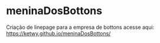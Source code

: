 # meninaDosBottons
Criação de linepage para a empresa de bottons
acesse aqui: https://ketwy.github.io/meninaDosBottons/
